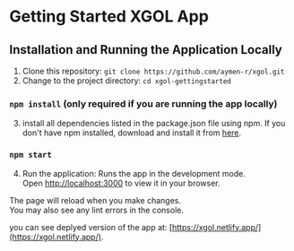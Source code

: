 # Getting Started XGOL App

## Installation and Running the Application Locally
1. Clone this repository: `git clone https://github.com/aymen-r/xgol.git`
2. Change to the project directory: `cd xgol-gettingstarted`
 ### `npm install`  (only required if you are running the app locally)
3. install all dependencies listed in the package.json file using npm. If you don't have npm installed, download and install it from [here](https://nodejs.org).

### `npm start` 
4. Run the application: 
Runs the app in the development mode.\
Open [http://localhost:3000](http://localhost:3000) to view it in your browser.

The page will reload when you make changes.\
You may also see any lint errors in the console.


you can see deplyed version of the app at:  [https://xgol.netlify.app/](https://xgol.netlify.app/).